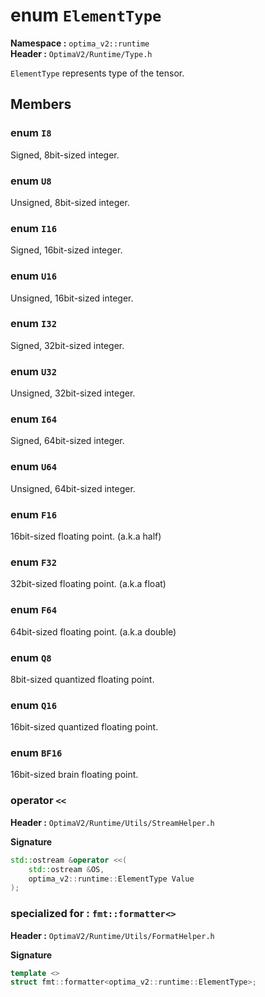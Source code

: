 enum `ElementType`
==================
__Namespace :__ `optima_v2::runtime`  
__Header :__ `OptimaV2/Runtime/Type.h`

`ElementType` represents type of the tensor.

## Members
### enum `I8`
Signed, 8bit-sized integer.

### enum `U8`
Unsigned, 8bit-sized integer.

### enum `I16`
Signed, 16bit-sized integer.

### enum `U16`
Unsigned, 16bit-sized integer.

### enum `I32`
Signed, 32bit-sized integer.

### enum `U32`
Unsigned, 32bit-sized integer.

### enum `I64`
Signed, 64bit-sized integer.

### enum `U64`
Unsigned, 64bit-sized integer.

### enum `F16`
16bit-sized floating point. (a.k.a half)

### enum `F32`
32bit-sized floating point. (a.k.a float)

### enum `F64`
64bit-sized floating point. (a.k.a double)

### enum `Q8`
8bit-sized quantized floating point.

### enum `Q16`
16bit-sized quantized floating point.

### enum `BF16`
16bit-sized brain floating point.

### operator `<<`
__Header :__ `OptimaV2/Runtime/Utils/StreamHelper.h`

__Signature__
``` cpp
std::ostream &operator <<(
    std::ostream &OS,
    optima_v2::runtime::ElementType Value
);
```

### specialized for : `fmt::formatter<>`
__Header :__ `OptimaV2/Runtime/Utils/FormatHelper.h`

__Signature__
``` cpp
template <>
struct fmt::formatter<optima_v2::runtime::ElementType>;
```
